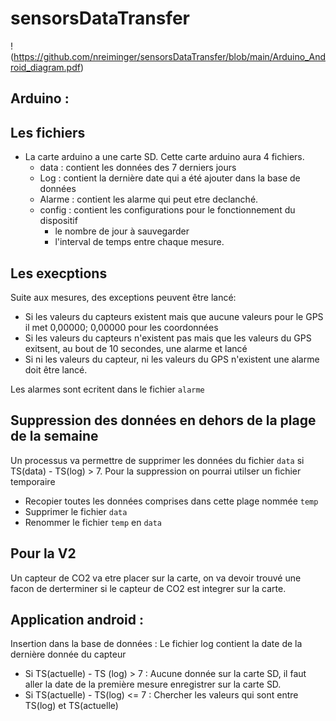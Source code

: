 # sensorsDataTransfer




!(https://github.com/nreiminger/sensorsDataTransfer/blob/main/Arduino_Android_diagram.pdf)







## Arduino :
  ## Les fichiers
  - La carte arduino a une carte SD. Cette carte arduino aura 4 fichiers. 
    - data : contient les données des 7 derniers jours
    - Log : contient la dernière date qui a été ajouter dans la base de données
    - Alarme : contient les alarme qui peut etre declanché. 
    - config : contient les configurations pour le fonctionnement du dispositif
      - le nombre de jour à sauvegarder
      - l'interval de temps entre chaque mesure. 
  
  ## Les execptions
  Suite aux mesures, des exceptions peuvent être lancé: 
  - Si les valeurs du capteurs existent mais que aucune valeurs pour le GPS il met 0,00000; 0,00000 pour les coordonnées
  - Si les valeurs du capteurs n'existent pas mais que les valeurs du GPS exitsent, au bout de 10 secondes, une alarme et lancé 
  - Si ni les valeurs du capteur, ni les valeurs du GPS n'existent une alarme doit être lancé. 
    
   Les alarmes sont ecritent dans le fichier `alarme`
   
   ## Suppression des données en dehors de la plage de la semaine
   Un processus va permettre de supprimer les données du fichier `data` si TS(data) - TS(log) > 7. 
   Pour la suppression on pourrai utilser un fichier temporaire
   - Recopier toutes les données comprises dans cette plage nommée `temp`
   - Supprimer le fichier `data`
   - Renommer le fichier `temp` en `data`
   
   ## Pour la V2
   Un capteur de CO2 va etre placer sur la carte, on va devoir trouvé une facon de derterminer si le capteur de CO2 est integrer sur la carte.

## Application android : 

Insertion dans la base de données :
Le fichier log contient la date de la dernière  donnée du capteur
- Si TS(actuelle) - TS (log) > 7 :
Aucune donnée sur la carte SD, il faut aller la date de la première mesure enregistrer sur la carte SD. 
- Si TS(actuelle) - TS(log) <= 7 :
Chercher les valeurs qui sont entre TS(log) et TS(actuelle)


